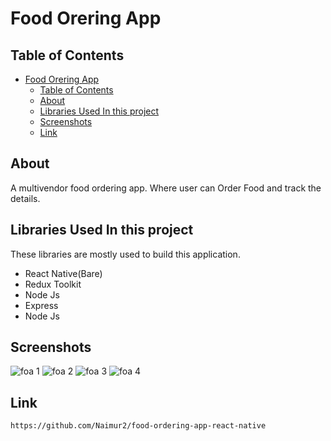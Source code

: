 # Food Orering App

## Table of Contents

-   [Food Orering App](#food-orering-app)
    -   [Table of Contents](#table-of-contents)
    -   [About](#about)
    -   [Libraries Used In this project ](#libraries-used-in-this-project-)
    -   [Screenshots](#screenshots)
    -   [Link ](#link-)

## About<a name = "about"></a>

A multivendor food ordering app. Where user can Order Food and track the details.

## Libraries Used In this project <a name = "technologies"></a>

These libraries are mostly used to build this application.

-   React Native(Bare)
-   Redux Toolkit
-   Node Js
-   Express
-   Node Js

## Screenshots<a name = "screenshots"></a>

![foa 1](https://res.cloudinary.com/dtt3kvqkh/image/upload/v1676479261/food-order-app-_3_ozp0hz.png "foa 1")
![foa 2](https://res.cloudinary.com/dtt3kvqkh/image/upload/v1676479261/food-order-app-_2_rsle5k.png "foa 2")
![foa 3](https://res.cloudinary.com/dtt3kvqkh/image/upload/v1676479260/food-order-app-_4_usroky.png "foa 3")
![foa 4](https://res.cloudinary.com/dtt3kvqkh/image/upload/v1676479260/food-order-app-_1_rncyjv.png "foa 4")

## Link <a name = "live-link"></a>

```
https://github.com/Naimur2/food-ordering-app-react-native
```
